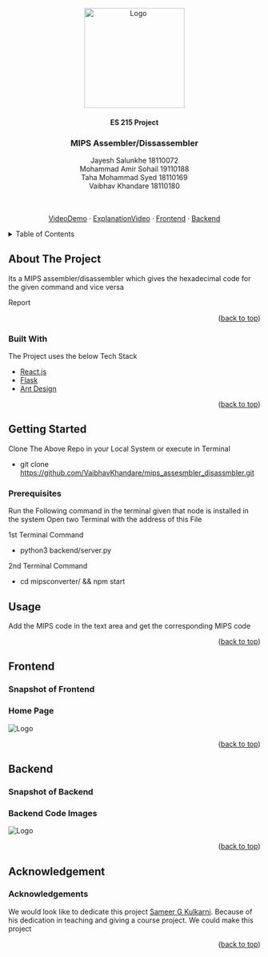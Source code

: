 <!-- PROJECT LOGO -->
<br />
<div align="center">
  <a href="https://github.com/VaibhavKhandare/">
    <img src="https://upload.wikimedia.org/wikipedia/en/thumb/a/a2/IIT_Gandhinagar_Logo.svg/220px-IIT_Gandhinagar_Logo.svg.png" alt="Logo" width="200" height="200">
  </a>

  <h4 align="center">ES 215 Project</h4>
  <h3 align="center">MIPS Assembler/Dissassembler</h3>

<div style="list-style: none;">
    <div>Jayesh Salunkhe 18110072</div>
    <div>Mohammad Amir Sohail 19110188</div>
    <div>Taha Mohammad Syed 18110169</div>
    <div>Vaibhav Khandare 18110180</div>
  </div>
  <br/>
  <p align="center">
    <br />
    <a href="https://youtu.be/yPhSPEtJiZ4">VideoDemo</a>
    ·
    <a href="https://youtu.be/Ht3LYT8s1Qc">ExplanationVideo</a>
    ·
    <a href="#Frontend">Frontend</a>
    ·
    <a href="#Backend">Backend</a>
  </p>
</div>



<!-- TABLE OF CONTENTS -->
<details>
  <summary>Table of Contents</summary>
  <ol>
    <li>
      <a href="#about-the-project">About The Project</a>
      <ul>
        <li><a href="#built-with">Built With</a></li>
      </ul>
    </li>
    <li>
      <a href="#getting-started">Getting Started</a>
      <ul>
        <li><a href="#prerequisites">Prerequisites</a></li>
      </ul>
    </li>
    <li><a href="#usage">Usage</a></li>
    <li><a href="#acknowledgments">Acknowledgments</a></li>
  </ol>
</details>



<!-- ABOUT THE PROJECT -->
## About The Project

<p>
Its a MIPS assembler/disassembler which gives the hexadecimal code for the given command and vice versa
</p><p>
Report
</p>
<p align="right">(<a href="#top">back to top</a>)</p>



### Built With

The Project uses the below Tech Stack

* [React.js](https://reactjs.org/)
* [Flask](https://flask.palletsprojects.com/en/2.1.x/)
* [Ant Design](https://ant.design/)


<p align="right">(<a href="#top">back to top</a>)</p>



<!-- GETTING STARTED -->
## Getting Started

Clone The Above Repo in your Local System or execute in Terminal
* git clone https://github.com/VaibhavKhandare/mips_assesmbler_disassmbler.git

### Prerequisites

Run the Following command in the terminal given that node is installed in the system
Open two Terminal with the address of this File

1st Terminal Command 

* python3 backend/server.py

2nd Terminal Command

* cd mipsconverter/ && npm start
  
<!-- USAGE EXAMPLES -->
## Usage
Add the MIPS code in the text area and get the corresponding MIPS code

<p align="right">(<a href="#top">back to top</a>)</p>

<!-- FRONTEND -->
## Frontend

<p>
<h3>
Snapshot of Frontend
</h3>
</p>
<h3>Home Page</h3>
<img src="https://user-images.githubusercontent.com/56597655/165191605-9391f469-9a29-4664-ae9a-5dbb091d6d36.png" alt="Logo"></img>
<p align="right">(<a href="#top">back to top</a>)</p>


<!-- Backend -->
## Backend

<p>
<h3>
Snapshot of Backend
</h3>
</p>

<h3>Backend Code Images</h3>
<img src="https://user-images.githubusercontent.com/56597655/165191702-9e02e458-d596-4650-aa24-d01d6d585968.png" alt="Logo"></img>



<p align="right">(<a href="#top">back to top</a>)</p>

## Acknowledgement

<p>
<h3>
Acknowledgements
</h3>
<p>We would look like to dedicate this project <a href="https://iitgn.ac.in/faculty/cse/sameer">  Sameer G Kulkarni</a>. Because of his dedication in teaching and giving a course project. We could make this project</p>
</p>
<p align="right">(<a href="#top">back to top</a>)</p>

